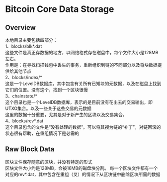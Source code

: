 # Bitcoin Core Data Storage
## Overview
本地目录主要包括四部分：  
1、blocks/blk*.dat  
这些文件是真正存数据的地方，以网络格式存在磁盘中，每个文件大小是128MB左右。  
作用是：在寻找扫描钱包中丢失的事务，重新组织到链的不同部分以及将块数据提供给其他节点  
2、blocks/index/*  
这是一个LevelDB数据库，其中包含有关所有已知块的元数据，以及在磁盘上找到它们的位置。没有这个，找到一个区块很慢  
3、chainstate/*  
这个目录也是一个LevelDB数据库，表示的是目前没有花出去的交易输出，即UTXO集合。以及一些关于这些交易的元数据  
这里的数据十分重要，尤其是对于新产生的区块以及交易集合。  
4、blocks/rev*.dat  
这个目录包含的文件是“没有处理的数据”。可以将其视为链的“补丁”，对链回滚的状态很有帮助，在重组情况下是必需的  

## Raw Block Data
区块文件保存随意的区块，并没有特定的形式  
区块文件大小约是128MB，会被16MB的磁盘块分割。
每一个区块文件都有一个对应的rev*.dat，其中包含在重组（叉）的情况下从区块链中删除区块所需的数据  





